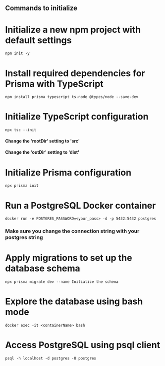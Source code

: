 ## Commands to initialize

# Initialize a new npm project with default settings
``
npm init -y
``
# Install required dependencies for Prisma with TypeScript
``
npm install prisma typescript ts-node @types/node --save-dev
``
# Initialize TypeScript configuration
``
npx tsc --init
``
#### Change the 'rootDir' setting to 'src'
#### Change the 'outDir' setting to 'dist'

# Initialize Prisma configuration
``
npx prisma init
``

# Run a PostgreSQL Docker container
``
docker run -e POSTGRES_PASSWORD=<your_pass> -d -p 5432:5432 postgres 
``
### Make sure you change the connection string with your postgres string

# Apply migrations to set up the database schema
``
npx prisma migrate dev --name Initialize the schema
``

# Explore the database using bash mode
``
docker exec -it <containerName> bash
``
# Access PostgreSQL using psql client
``
psql -h localhost -d postgres -U postgres 
``
